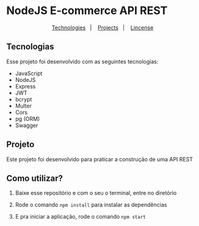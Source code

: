 # NodeJS E-commerce API REST

<p align="center">
  <a href="#-tecnologias">Technologies</a>&nbsp;&nbsp;&nbsp;|&nbsp;&nbsp;&nbsp;
  <a href="#-projeto">Projects</a>&nbsp;&nbsp;&nbsp;|&nbsp;&nbsp;&nbsp;
  <a href="#memo-licença">Lincense</a>
</p>




## Tecnologias

Esse projeto foi desenvolvido com as seguintes tecnologias:

- JavaScript
- NodeJS
- Express
- JWT
- bcrypt
- Multer
- Cors
- pg (ORM)
- Swagger



## Projeto

Este projeto foi desenvolvido para praticar a construção de uma API REST



## Como utilizar?

1. Baixe esse repositório e com o seu o terminal, entre no diretório

2. Rode o comando `npm install` para instalar as dependências

3. E pra iniciar a aplicação, rode o comando `npm start` 

